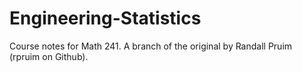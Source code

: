 # Engineering-Statistics
Course notes for Math 241.  A branch of the original by Randall Pruim (rpruim on Github).

